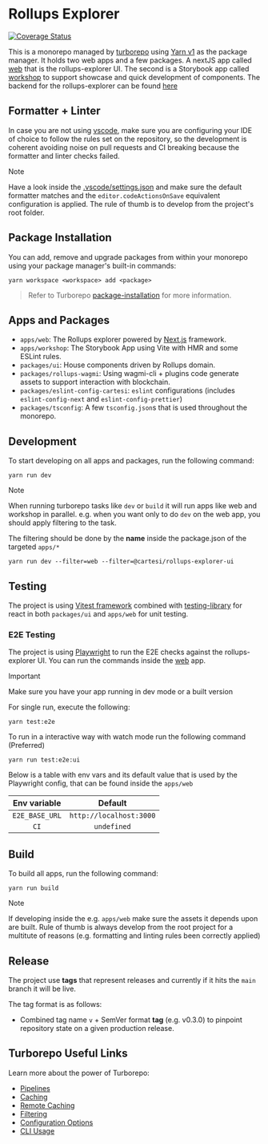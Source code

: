 # Rollups Explorer

[![Coverage Status](https://coveralls.io/repos/github/cartesi/rollups-explorer/badge.svg?branch=feature/97-upload-test-coverage-to-coveralls)](https://coveralls.io/github/cartesi/rollups-explorer?branch=feature/97-upload-test-coverage-to-coveralls)

This is a monorepo managed by [turborepo](https://turbo.build/repo) using [Yarn v1](https://classic.yarnpkg.com/) as the package manager. It holds two web apps and a few packages. A nextJS app called [web](./apps//web/) that is the rollups-explorer UI. The second is a Storybook app called [workshop](./apps/workshop/) to support showcase and quick development of components. The backend for the rollups-explorer can be found [here](https://github.com/cartesi/rollups-explorer-api)

## Formatter + Linter

In case you are not using [vscode](https://code.visualstudio.com/), make sure you are configuring your IDE of choice to follow the rules set on the repository, so the development is coherent avoiding noise on pull requests and CI breaking because the formatter and linter checks failed.

> [!NOTE]
> Have a look inside the [.vscode/settings.json](./.vscode/settings.json) and make sure the default formatter matches and the `editor.codeActionsOnSave` equivalent configuration is applied. The rule of thumb is to develop from the project's root folder.

## Package Installation

You can add, remove and upgrade packages from within your monorepo using your package manager's built-in commands:

`yarn workspace <workspace> add <package>`

> Refer to Turborepo [package-installation](https://turbo.build/repo/docs/handbook/package-installation) for more information.

## Apps and Packages

- `apps/web`: The Rollups explorer powered by [Next.js](https://nextjs.org/) framework.
- `apps/workshop`: The Storybook App using Vite with HMR and some ESLint rules.
- `packages/ui`: House components driven by Rollups domain.
- `packages/rollups-wagmi`: Using wagmi-cli + plugins code generate assets to support interaction with blockchain.
- `packages/eslint-config-cartesi`: `eslint` configurations (includes `eslint-config-next` and `eslint-config-prettier`)
- `packages/tsconfig`: A few `tsconfig.json`s that is used throughout the monorepo.

## Development

To start developing on all apps and packages, run the following command:

```
yarn run dev
```

> [!NOTE]
> When running turborepo tasks like `dev` or `build` it will run apps like web and workshop in parallel. e.g. when you want only to do `dev` on the web app, you should apply filtering to the task.

The filtering should be done by the **name** inside the package.json of the targeted `apps/*`

```
yarn run dev --filter=web --filter=@cartesi/rollups-explorer-ui
```

## Testing

The project is using [Vitest framework](https://vitest.dev/) combined with [testing-library](https://testing-library.com/docs/react-testing-library/intro/) for react in both `packages/ui` and `apps/web` for unit testing.

### E2E Testing

The project is using [Playwright](https://playwright.dev/docs/intro) to run the E2E checks against the rollups-explorer UI. You can run the commands inside the [web](./apps//web/) app.

> [!IMPORTANT]  
> Make sure you have your app running in dev mode or a built version

For single run, execute the following:

```
yarn test:e2e
```

To run in a interactive way with watch mode run the following command (Preferred)

```
yarn run test:e2e:ui
```

Below is a table with env vars and its default value that is used by the Playwright config, that can be found inside the `apps/web`

|  Env variable  |         Default         |
| :------------: | :---------------------: |
| `E2E_BASE_URL` | `http://localhost:3000` |
|      `CI`      |       `undefined`       |

## Build

To build all apps, run the following command:

```
yarn run build
```

> [!NOTE]  
> If developing inside the e.g. `apps/web` make sure the assets it depends upon are built. Rule of thumb is always develop from the root project for a multitute of reasons (e.g. formatting and linting rules been correctly applied)

## Release

The project use **tags** that represent releases and currently if it hits the `main` branch it will be live.

The tag format is as follows:

- Combined tag name `v` + SemVer format **tag** (e.g. v0.3.0) to pinpoint repository state on a given production release.

## Turborepo Useful Links

Learn more about the power of Turborepo:

- [Pipelines](https://turbo.build/repo/docs/core-concepts/monorepos/running-tasks)
- [Caching](https://turbo.build/repo/docs/core-concepts/caching)
- [Remote Caching](https://turbo.build/repo/docs/core-concepts/remote-caching)
- [Filtering](https://turbo.build/repo/docs/core-concepts/monorepos/filtering)
- [Configuration Options](https://turbo.build/repo/docs/reference/configuration)
- [CLI Usage](https://turbo.build/repo/docs/reference/command-line-reference)
